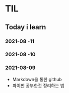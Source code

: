 # TIL
## Today i learn
### 2021-08 -11

### 2021-08 -10

### 2021-08-09
- Markdown을 통한 github 
- 파이썬 공부한것 정리하는 법
